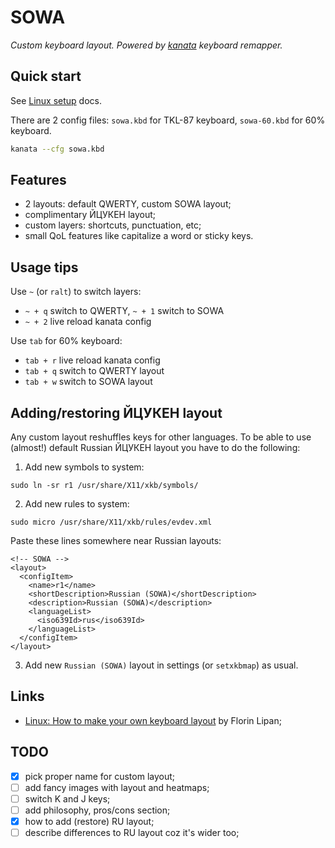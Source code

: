 # SOWA

_Custom keyboard layout. Powered by [kanata](https://github.com/jtroo/kanata) keyboard remapper._

## Quick start

See [Linux setup](https://github.com/jtroo/kanata/blob/main/docs/setup-linux.md) docs.

There are 2 config files: `sowa.kbd` for TKL-87 keyboard, `sowa-60.kbd` for 60% keyboard.

```bash
kanata --cfg sowa.kbd
```

## Features

- 2 layouts: default QWERTY, custom SOWA layout;
- complimentary ЙЦУКЕН layout;
- custom layers: shortcuts, punctuation, etc;
- small QoL features like capitalize a word or sticky keys.

## Usage tips

Use `~` (or `ralt`) to switch layers:

- `~ + q` switch to QWERTY, `~ + 1` switch to SOWA
- `~ + 2` live reload kanata config

Use `tab` for 60% keyboard:

 - `tab + r` live reload kanata config
 - `tab + q` switch to QWERTY layout
 - `tab + w` switch to SOWA layout

## Adding/restoring ЙЦУКЕН layout

Any custom layout reshuffles keys for other languages. To be able to use (almost!) default Russian ЙЦУКЕН layout you have to do the following:

1. Add new symbols to system:

```
sudo ln -sr r1 /usr/share/X11/xkb/symbols/
```

2. Add new rules to system:

```
sudo micro /usr/share/X11/xkb/rules/evdev.xml
```

Paste these lines somewhere near Russian layouts:

```
<!-- SOWA -->
<layout>
  <configItem>
    <name>r1</name>
    <shortDescription>Russian (SOWA)</shortDescription>
    <description>Russian (SOWA)</description>
    <languageList>
      <iso639Id>rus</iso639Id>
    </languageList>
  </configItem>
</layout>
```

3. Add new `Russian (SOWA)` layout in settings (or `setxkbmap`) as usual.

## Links

- [Linux: How to make your own keyboard layout](https://lipanski.com/posts/custom-keyboard-layout) by Florin Lipan;

## TODO

- [x] pick proper name for custom layout;
- [ ] add fancy images with layout and heatmaps;
- [ ] switch K and J keys;
- [ ] add philosophy, pros/cons section;
- [x] how to add (restore) RU layout;
- [ ] describe differences to RU layout coz it's wider too;
